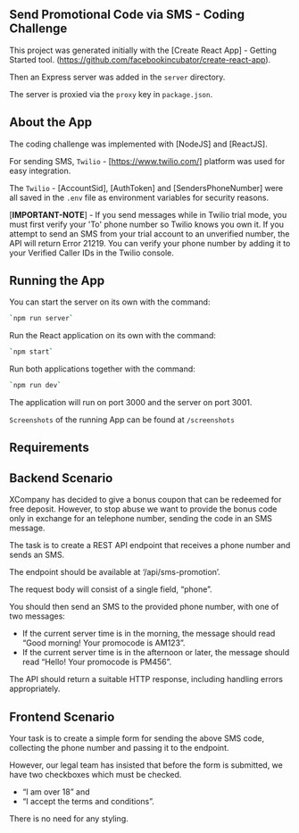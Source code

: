 ## Send Promotional Code via SMS - Coding Challenge 

This project was generated initially with the [Create React App] - Getting Started tool. (https://github.com/facebookincubator/create-react-app). 

Then an Express server was added in the `server` directory. 

The server is proxied via the `proxy` key in `package.json`.

## About the App

The coding challenge was implemented with [NodeJS] and [ReactJS].

For sending SMS, `Twilio` - [https://www.twilio.com/] platform was used for easy integration.

The `Twilio` - [AccountSid], [AuthToken] and [SendersPhoneNumber] were all saved in the `.env` file as environment variables for security reasons.

[****IMPORTANT-NOTE****] - If you send messages while in Twilio trial mode, 
you must first verify your 'To' phone number so Twilio knows you own it. 
If you attempt to send an SMS from your trial account to an unverified number, the API will return Error 21219.
You can verify your phone number by adding it to your Verified Caller IDs in the Twilio console.

## Running the App

You can start the server on its own with the command:

```bash
`npm run server`
```

Run the React application on its own with the command:

```bash
`npm start`
```

Run both applications together with the command:

```bash
`npm run dev`
```

The application will run on port 3000 and the server on port 3001.

`Screenshots` of the running App can be found at `/screenshots`

## Requirements 

Backend Scenario
------------------------

XCompany has decided to give a bonus coupon that can be redeemed for free deposit. 
However, to stop abuse we want to provide the bonus code only in exchange for an telephone number, sending the code in an SMS message.

The task is to create a REST API endpoint that receives a phone number and sends an SMS.

The endpoint should be available at ‘/api/sms-promotion’. 

The request body will consist of a single field, “phone”. 

You should then send an SMS to the provided phone number, with one of two messages:
- If the current server time is in the morning, the message should read “Good morning! Your promocode is AM123”. 
- If the current server time is in the afternoon or later, the message should read “Hello! Your promocode is PM456”.


The API should return a suitable HTTP response, including handling errors appropriately.
 

Frontend Scenario
-------------------------

Your task is to create a simple form for sending the above SMS code, collecting the phone number and passing it to the endpoint. 

However, our legal team has insisted that before the form is submitted, we have two checkboxes which must be checked. 
- “I am over 18” and 
- “I accept the terms and conditions”. 

There is no need for any styling.
